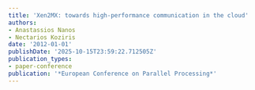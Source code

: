 ```yaml
---
title: 'Xen2MX: towards high-performance communication in the cloud'
authors:
- Anastassios Nanos
- Nectarios Koziris
date: '2012-01-01'
publishDate: '2025-10-15T23:59:22.712505Z'
publication_types:
- paper-conference
publication: '*European Conference on Parallel Processing*'
---
```

